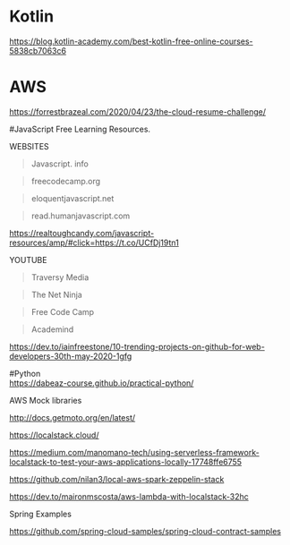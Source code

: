 # Kotlin 
https://blog.kotlin-academy.com/best-kotlin-free-online-courses-5838cb7063c6

# AWS
https://forrestbrazeal.com/2020/04/23/the-cloud-resume-challenge/

#JavaScript Free Learning Resources.

WEBSITES 
> Javascript. info

> freecodecamp.org

> eloquentjavascript.net

> read.humanjavascript.com

https://realtoughcandy.com/javascript-resources/amp/#click=https://t.co/UCfDj19tn1

YOUTUBE
> Traversy Media

> The Net Ninja 

> Free Code Camp

> Academind 

https://dev.to/iainfreestone/10-trending-projects-on-github-for-web-developers-30th-may-2020-1gfg

#Python     
https://dabeaz-course.github.io/practical-python/

AWS Mock libraries

http://docs.getmoto.org/en/latest/

https://localstack.cloud/

https://medium.com/manomano-tech/using-serverless-framework-localstack-to-test-your-aws-applications-locally-17748ffe6755

https://github.com/nilan3/local-aws-spark-zeppelin-stack

https://dev.to/maironmscosta/aws-lambda-with-localstack-32hc

Spring Examples

https://github.com/spring-cloud-samples/spring-cloud-contract-samples



